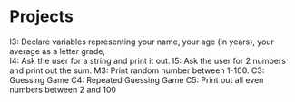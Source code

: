 # Projects
I3: Declare variables representing your name, your age (in years), your average as a letter grade,   
I4: Ask the user for a string and print it out.
I5: Ask the user for 2 numbers and print out the sum.
M3: Print random number between 1-100.
C3: Guessing Game
C4: Repeated Guessing Game
C5: Print out all even numbers between 2 and 100

